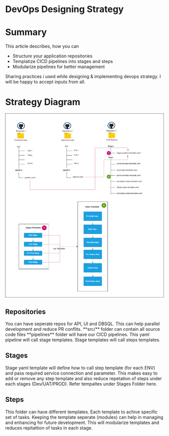 # DevOps Designing Strategy
<H1>Summary</H1>
 This article describes, how you can
 
   - Structure your application repositories 
   - Templatize CICD pipelines into stages and steps 
   - Modularize pipelines for better management 
 
 Sharing practices i used while designing & implementing devops strategy. I will be happy to accept inputs from all. 

<H1> Strategy Diagram </H1>

![devops logo](https://raw.githubusercontent.com/amtkmr1990/DevOps_Deployment_Strategy/main/DevOpsRepoStructure.drawio.png)

<H2> Repositories </H2>
 You can have seperate repos for API, UI and DBSQL. This can help parallel development and reduce PR conflits. 
 **src/** folder can contain all source code files 
 **pipelines** folder will have our CICD pipelines. This yaml pipeline will call stage templates. Stage templates will call steps templates.

<H2> Stages </H2>
 Stage yaml template will define how to call step template (for each ENV) and pass required service connection and parameter. This makes easy to add or remove any step template and also reduce repetation of steps under each stages (Dev/UAT/PROD).  
 Refer tempaltes under Stages Folder here. 
 
<H2> Steps </H2>
 This folder can have different templates. Each template to achive specific set of tasks. Keeping the template seperate (modules) can help in managing and enhancing for future development. This will modularize templates and reduces repitattion of tasks in each stage.
 

 

